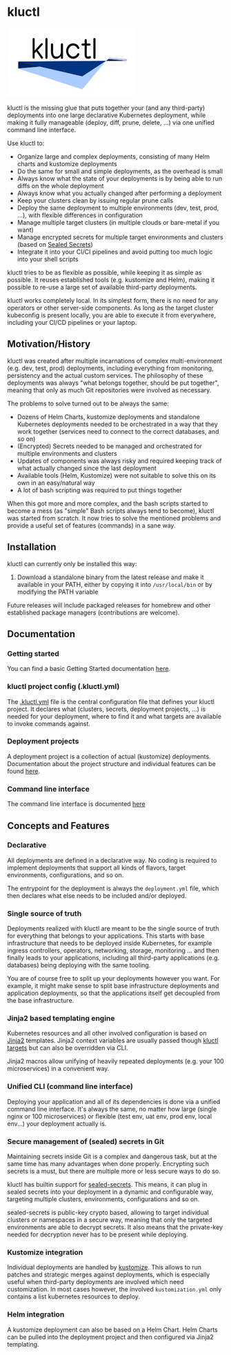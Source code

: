 # kluctl

![kluctl](logo/kluctl.png)

kluctl is the missing glue that puts together your (and any third-party) deployments into one large declarative
Kubernetes deployment, while making it fully manageable (deploy, diff, prune, delete, ...) via one unified command
line interface.

Use kluctl to:
* Organize large and complex deployments, consisting of many Helm charts and kustomize deployments
* Do the same for small and simple deployments, as the overhead is small
* Always know what the state of your deployments is by being able to run diffs on the whole deployment
* Always know what you actually changed after performing a deployment
* Keep your clusters clean by issuing regular prune calls
* Deploy the same deployment to multiple environments (dev, test, prod, ...), with flexible differences in configuration
* Manage multiple target clusters (in multiple clouds or bare-metal if you want)
* Manage encrypted secrets for multiple target environments and clusters (based on [Sealed Secrets](https://github.com/bitnami-labs/sealed-secrets))
* Integrate it into your CI/CI pipelines and avoid putting too much logic into your shell scripts

kluctl tries to be as flexible as possible, while keeping it as simple as possible. It reuses established
tools (e.g. kustomize and Helm), making it possible to re-use a large set of available third-party deployments.

kluctl works completely local. In its simplest form, there is no need for any operators or other server-side components.
As long as the target cluster kubeconfig is present locally, you are able to execute it from everywhere, including your
CI/CD pipelines or your laptop.

## Motivation/History

kluctl was created after multiple incarnations of complex multi-environment (e.g. dev, test, prod) deployments, including everything
from monitoring, persistency and the actual custom services. The philosophy of these deployments was always
"what belongs together, should be put together", meaning that only as much Git repositories were involved as necessary.

The problems to solve turned out to be always the same:
* Dozens of Helm Charts, kustomize deployments and standalone Kubernetes deployments needed to be orchestrated in a way
that they work together (services need to connect to the correct databases, and so on)
* (Encrypted) Secrets needed to be managed and orchestrated for multiple environments and clusters
* Updates of components was always risky and required keeping track of what actually changed since the last deployment
* Available tools (Helm, Kustomize) were not suitable to solve this on its own in an easy/natural way
* A lot of bash scripting was required to put things together

When this got more and more complex, and the bash scripts started to become a mess (as "simple" Bash scripts always tend to become),
kluctl was started from scratch. It now tries to solve the mentioned problems and provide a useful set of features (commands)
in a sane way.

## Installation

kluctl can currently only be installed this way:
1. Download a standalone binary from the latest release and make it available in your PATH, either by copying it into `/usr/local/bin` or by modifying the PATH variable

Future releases will include packaged releases for homebrew and other established package managers (contributions are welcome).

## Documentation

### Getting started

You can find a basic Getting Started documentation [here](./docs/getting-started.md).

### kluctl project config (.kluctl.yml)

The [.kluctl.yml](./docs/kluctl_project.md) file is the central configuration file that defines your kluctl project.
It declares what (clusters, secrets, deployment projects, ...) is needed for your deployment, where to find it and what
targets are available to invoke commands against.

### Deployment projects

A deployment project is a collection of actual (kustomize) deployments. Documentation about the project structure and
individual features can be found [here](./docs/deployments.md).

### Command line interface

The command line interface is documented [here](./docs/commands.md)

## Concepts and Features

### Declarative

All deployments are defined in a declarative way. No coding is required to implement deployments that support all
kinds of flavors, target environments, configurations, and so on.

The entrypoint for the deployment is always the `deployment.yml` file, which then declares what else needs to be
included and/or deployed.

### Single source of truth

Deployments realized with kluctl are meant to be the single source of truth for everything that belongs to your
applications. This starts with base infrastructure that needs to be deployed inside Kubernetes, for example ingress
controllers, operators, networking, storage, monitoring ... and then finally leads to your applications, including all third-party
applications (e.g. databases) being deploying with the same tooling.

You are of course free to split up your deployments however you want. For example, it might make sense to split
base infrastructure deployments and application deployments, so that the applications itself get decoupled from the
base infrastructure.

### Jinja2 based templating engine

Kubernetes resources and all other involved configuration is based on [Jinja2](https://palletsprojects.com/p/jinja/)
templates. Jinja2 context variables are usually passed though [kluctl targets](./docs/kluctl_project.md#targets)
but can also be overridden via CLI.

Jinja2 macros allow unifying of heavily repeated deployments (e.g. your 100 microservices) in a convenient way.

### Unified CLI (command line interface)

Deploying your application and all of its dependencies is done via a unified command line interface. It's always
the same, no matter how large (single nginx or 100 microservices) or flexible (test env, uat env, prod env, local env...)
your deployment actually is.

### Secure management of (sealed) secrets in Git

Maintaining secrets inside Git is a complex and dangerous task, but at the same time has many advantages when done
properly. Encrypting such secrets is a must, but there are multiple more or less secure ways to do so.

kluctl has builtin support for [sealed-secrets](https://github.com/bitnami-labs/sealed-secrets). This means,
it can plug in sealed secrets into your deployment in a dynamic and configurable way, targeting multiple clusters,
environments, configurations and so on.

sealed-secrets is public-key crypto based, allowing to target individual clusters or namespaces in a secure way,
meaning that only the targeted environments are able to decrypt secrets. It also means that the private-key needed
for decryption never has to be present while deploying.

### Kustomize integration

Individual deployments are handled by [kustomize](https://kustomize.io/). This allows to run patches and strategic
merges against deployments, which is especially useful when third-party deployments are involved which need
customization. In most cases however, the involved `kustomization.yml` only contains a list kubernetes resources
to deploy.

### Helm integration

A kustomize deployment can also be based on a Helm Chart. Helm Charts can be pulled into the deployment project
and then configured via Jinja2 templating.
